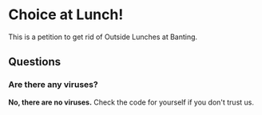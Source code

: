# Choice at Lunch!
This is a petition to get rid of Outside Lunches at Banting.

## Questions
### Are there any viruses?
**No, there are no viruses.** Check the code for yourself if you don't trust us.
